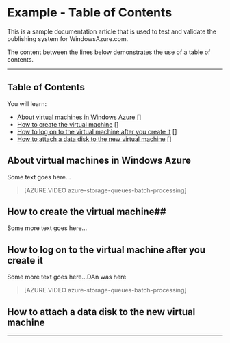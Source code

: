 ﻿<properties pageTitle="Documentation Example - Table of Contents" metaKeywords="" description="This is an example document" services="" documentationCenter="" title="Documentation Example - Table of Contents" solutions="" authors="" videoId="" scriptId="" />

# Example - Table of Contents #

This is a sample documentation article that is used to test and validate the publishing system for WindowsAzure.com.  

The content between the lines below demonstrates the use of a table of contents.  


---
## Table of Contents ##

You will learn: 

- [About virtual machines in Windows Azure] []
- [How to create the virtual machine] [] 
- [How to log on to the virtual machine after you create it] [] 
- [How to attach a data disk to the new virtual machine] [] 


## <a id="virtualmachine"> </a>About virtual machines in Windows Azure ##

Some text goes here...

> [AZURE.VIDEO azure-storage-queues-batch-processing]

## <a id="custommachine"> </a>How to create the virtual machine##

Some more text goes here...

<H2><a id="logon"> </a>How to log on to the virtual machine after you create it</H2>

Some more text goes here...DAn was here

> [AZURE.VIDEO azure-storage-queues-batch-processing]

## <a id="attachdisk"> </a>How to attach a data disk to the new virtual machine ##

---

[About virtual machines in Windows Azure]: #virtualmachine
[How to create the virtual machine]: #custommachine
[How to log on to the virtual machine after you create it]: #logon
[How to attach a data disk to the new virtual machine]: #attachdisk
[How to set up communication with the virtual machine]: #endpoints
